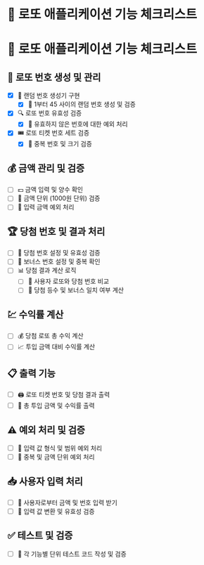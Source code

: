 # 📝 로또 애플리케이션 기능 체크리스트

# 🎯 로또 애플리케이션 기능 체크리스트

## 🎲 로또 번호 생성 및 관리
- [x] 🔄 랜덤 번호 생성기 구현
  - [x] 🔢 1부터 45 사이의 랜덤 번호 생성 및 검증
- [x] 🔍 로또 번호 유효성 검증
  - [x] 🚫 유효하지 않은 번호에 대한 예외 처리
- [x] 🎟️ 로또 티켓 번호 세트 검증
  - [x] 🚫 중복 번호 및 크기 검증

## 💰 금액 관리 및 검증
- [ ] 💵 금액 입력 및 양수 확인
- [ ] 🧾 금액 단위 (1000원 단위) 검증
- [ ] 🚫 입력 금액 예외 처리

## 🏆 당첨 번호 및 결과 처리
- [ ] 🥇 당첨 번호 설정 및 유효성 검증
- [ ] 🎯 보너스 번호 설정 및 중복 확인
- [ ] 📊 당첨 결과 계산 로직
  - [ ] 🧮 사용자 로또와 당첨 번호 비교
  - [ ] 🏅 당첨 등수 및 보너스 일치 여부 계산

## 💹 수익률 계산
- [ ] 💰 당첨 로또 총 수익 계산
- [ ] 📈 투입 금액 대비 수익률 계산

## 📋 출력 기능
- [ ] 🖨️ 로또 티켓 번호 및 당첨 결과 출력
- [ ] 💼 총 투입 금액 및 수익률 출력

## ⚠️ 예외 처리 및 검증
- [ ] 🚨 입력 값 형식 및 범위 예외 처리
- [ ] 🛑 중복 및 금액 단위 예외 처리

## 📥 사용자 입력 처리
- [ ] 💬 사용자로부터 금액 및 번호 입력 받기
- [ ] 📝 입력 값 변환 및 유효성 검증

## ✅ 테스트 및 검증
- [ ] 🧪 각 기능별 단위 테스트 코드 작성 및 검증


